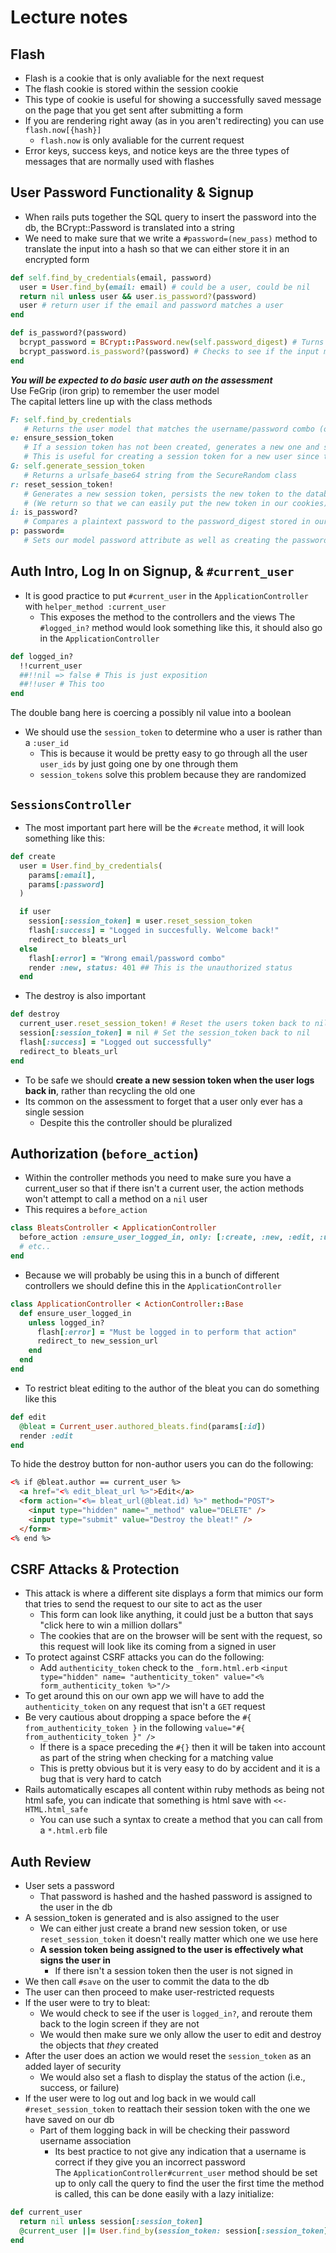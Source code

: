 # Lecture notes
## Flash
- Flash is a cookie that is only avaliable for the next request
- The flash cookie is stored within the session cookie
- This type of cookie is useful for showing a successfully saved message on the page that you get sent after submitting a form
- If you are rendering right away (as in you aren't redirecting) you can use `flash.now[{hash}]`
  - `flash.now` is only avaliable for the current request
- Error keys, success keys, and notice keys are the three types of messages that are normally used with flashes
## User Password Functionality & Signup
- When rails puts together the SQL query to insert the password into the db, the BCrypt::Password is translated into a string
- We need to make sure that we write a `#password=(new_pass)` method to translate the input into a hash so that we can either store it in an encrypted form
```ruby
def self.find_by_credentials(email, password)
  user = User.find_by(email: email) # could be a user, could be nil
  return nil unless user && user.is_password?(password)
  user # return user if the email and password matches a user
end

def is_password?(password)
  bcrypt_password = BCrypt::Password.new(self.password_digest) # Turns password_digest back into BCrypt object
  bcrypt_password.is_password?(password) # Checks to see if the input matches the hashed password using BCrypt::Password#is_password?
end
```
***You will be expected to do basic user auth on the assessment***  
Use FeGrip (iron grip) to remember the user model  
The capital letters line up with the class methods
```ruby
F: self.find_by_credentials
   # Returns the user model that matches the username/password combo (or email, etc.)
e: ensure_session_token
   # If a session token has not been created, generates a new one and sets the model's attribute
   # This is useful for creating a session token for a new user since they will not have one stored in the database yet
G: self.generate_session_token
   # Returns a urlsafe_base64 string from the SecureRandom class
r: reset_session_token!
   # Generates a new session token, persists the new token to the database, and returns the new token
   # (We return so that we can easily put the new token in our cookies)
i: is_password?
   # Compares a plaintext password to the password_digest stored in our database (through BCrypt)
p: password=
   # Sets our model password attribute as well as creating the password_digest (through BCrypt)
```
## Auth Intro, Log In on Signup, & `#current_user`
- It is good practice to put `#current_user` in the `ApplicationController` with `helper_method :current_user`
  - This exposes the method to the controllers and the views
The `#logged_in?` method would look something like this, it should also go in the `ApplicationController`
```ruby
def logged_in?
  !!current_user
  ##!!nil => false # This is just exposition
  ##!!user # This too
end
```
The double bang here is coercing a possibly nil value into a boolean  
  
- We should use the `session_token` to determine who a user is rather than a `:user_id`
  - This is because it would be pretty easy to go through all the user `user_ids` by just going one by one through them
  - `session_tokens` solve this problem because they are randomized
## `SessionsController`
- The most important part here will be the `#create` method, it will look something like this:
```ruby
def create
  user = User.find_by_credentials(
    params[:email],
    params[:password]
  )

  if user
    session[:session_token] = user.reset_session_token
    flash[:success] = "Logged in succesfully. Welcome back!"
    redirect_to bleats_url
  else
    flash[:error] = "Wrong email/password combo"
    render :new, status: 401 ## This is the unauthorized status
  end
```
- The destroy is also important
```ruby
def destroy
  current_user.reset_session_token! # Reset the users token back to nil
  session[:session_token] = nil # Set the session_token back to nil
  flash[:success] = "Logged out successfully"
  redirect_to bleats_url
end
```
- To be safe we should **create a new session token when the user logs back in**, rather than recycling the old one
- Its common on the assessment to forget that a user only ever has a single session
  - Despite this the controller should be pluralized
## Authorization (`before_action`)
- Within the controller methods you need to make sure you have a current_user so that if there isn't a current user, the action methods won't attempt to call a method on a `nil` user
- This requires a `before_action`
```ruby
class BleatsController < ApplicationController
  before_action :ensure_user_logged_in, only: [:create, :new, :edit, :update, :destroy] #Only users who are logged in can create a bleat
  # etc..
end
```
- Because we will probably be using this in a bunch of different controllers we should define this in the `ApplicationController`
```ruby
class ApplicationController < ActionController::Base
  def ensure_user_logged_in
    unless logged_in?
      flash[:error] = "Must be logged in to perform that action"
	  redirect_to new_session_url
	end
  end
end
```
- To restrict bleat editing to the author of the bleat you can do something like this
```ruby
def edit
  @bleat = Current_user.authored_bleats.find(params[:id])
  render :edit
end
```
To hide the destroy button for non-author users you can do the following:
```html
<% if @bleat.author == current_user %>
  <a href="<% edit_bleat_url %>">Edit</a>
  <form action="<%= bleat_url(@bleat.id) %>" method="POST">
    <input type="hidden" name="_method" value="DELETE" />
    <input type="submit" value="Destroy the bleat!" />
  </form>
<% end %>
```
## CSRF Attacks & Protection
- This attack is where a different site displays a form that mimics our form that tries to send the request to our site to act as the user
  - This form can look like anything, it could just be a button that says "click here to win a million dollars"
  - The cookies that are on the browser will be sent with the request, so this request will look like its coming from a signed in user
- To protect against CSRF attacks you can do the following:
  - Add `authenticity_token` check to the `_form.html.erb`
  `<input type="hidden" name= "authenticity_token" value="<% form_authenticity_token %>"/>`
- To get around this on our own app we will have to add the `authenticity_token` on any request that isn't a `GET` request
- Be very cautious about dropping a space before the `#{ from_authenticity_token }` in the following
`value="#{ from_authenticity_token }" />`
  - If there is a space preceding the `#{}` then it will be taken into account as part of the string when checking for a matching value
  - This is pretty obvious but it is very easy to do by accident and it is a bug that is very hard to catch
- Rails automatically escapes all content within ruby methods as being not html safe, you can indicate that something is html save with `<<-HTML.html_safe`
  - You can use such a syntax to create a method that you can call from a `*.html.erb` file
## Auth Review
- User sets a password
  - That password is hashed and the hashed password is assigned to the user in the db
- A session_token is generated and is also assigned to the user
  - We can either just create a brand new session token, or use `reset_session_token` it doesn't really matter which one we use here
  - **A session token being assigned to the user is effectively what signs the user in**
    - If there isn't a session token then the user is not signed in
- We then call `#save` on the user to commit the data to the db
- The user can then proceed to make user-restricted requests
- If the user were to try to bleat:
  - We would check to see if the user is `logged_in?`, and reroute them back to the login screen if they are not
  - We would then make sure we only allow the user to edit and destroy the objects that _they_ created
- After the user does an action we would reset the `session_token` as an added layer of security
  - We would also set a flash to display the status of the action (i.e., success, or failure)
- If the user were to log out and log back in we would call `#reset_session_token` to reattach their session token with the one we have saved on our db
  - Part of them logging back in will be checking their password username association
	- Its best practice to not give any indication that a username is correct if they give you an incorrect password  
The `ApplicationController#current_user` method should be set up to only call the query to find the user the first time the method is called, this can be done easily with a lazy initialize:
```ruby
def current_user
  return nil unless session[:session_token]
  @current_user ||= User.find_by(session_token: session[:session_token])
end
